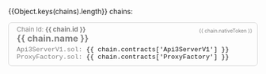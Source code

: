 <!-- Why this file. In order for the flex search to index the chain info they
cannot be inside a Vue component since it is rendered at runtime. The chains.json
file here is read during the Vite build so the data will actually end up inside
/dist/<filename>.
-->
<!-- Remember that any change to the HTML will most likely
require a restart of the dev server-->
<!-- WARNING
DO NOT place line breaks between HTML element like <div>.
They will not render as HTML but rather text or you get an error. No idea why!
-->

{{Object.keys(chains).length}} chains:

<!-- alias here is the bind key for v-for:
https://stackoverflow.com/questions/49675988/how-to-get-the-v-for-index-in-vue-js
-->
<div class="api3-bc-chains-box" v-for="(chain, alias, index) in chains">
    <div class="api3-bc-chain-token">
       {{ chain.nativeToken }} 
    </div>
    <div class="api3-bc-chains-id">
       Chain Id: <b>{{ chain.id }}</b>
    </div>
    <div class="api3-bc-chains-name" :href="chain.explorerUrl+'/address/'+chain.contracts['Api3ServerV1']"
      >{{ chain.name }} 
    </div>
    <div class="api3-bc-chains-contract-address">
      <div class="api3-bc-chains-contract-address" v-if="chain.contracts['Api3ServerV1']">
        Api3ServerV1.sol:
        <a :href="chain.explorerUrl+'address/'+chain.contracts['Api3ServerV1']" target="_chainExplore">
          <span>{{ chain.contracts['Api3ServerV1'] }}</span>
        </a><CopyIcon :text="chain.contracts['Api3ServerV1']"/>
      </div>
      <div class="api3-bc-chains-contract-address" v-if="chain.contracts['ProxyFactory']">
        ProxyFactory.sol:
        <a :href="chain.explorerUrl+'address/'+chain.contracts['ProxyFactory']" target="_chainExplore">
          <span>{{ chain.contracts['ProxyFactory'] }}</span>
        </a><CopyIcon :text="chain.contracts['ProxyFactory']"/>
      </div>
    </div>
</div>

<script setup lang="ts">
  /* chain.json is generated by the Axios build script and contains
     the data this page will display
  */
  import chains from './chains.json';

</script>

<style>
.api3-bc-chains-name {
  font-size: large;
  font-weight: bold;
  margin-bottom: 5px;
  color:gray;
}
.api3-bc-chain-token {
  float: right;
  font-size: x-small !important;
  padding:5px;
  color: gray;
}

.api3-bc-chains-id {
  font-size: small;
  color: gray;
}
.api3-bc-chains-contract-address {
  font-family: courier;
  font-size: small;
  color: gray;
}
.api3-bc-chains-box {
  overflow-wrap: anywhere;
  padding-top: 5px;
  padding-left: 16px;
  padding-right: 5px;
  padding-bottom: 10px;
  border: solid lightgrey 1px;
  border-radius: 0.5em;
  margin-bottom: 15px;
  max-width: 620px;
}
</style>
